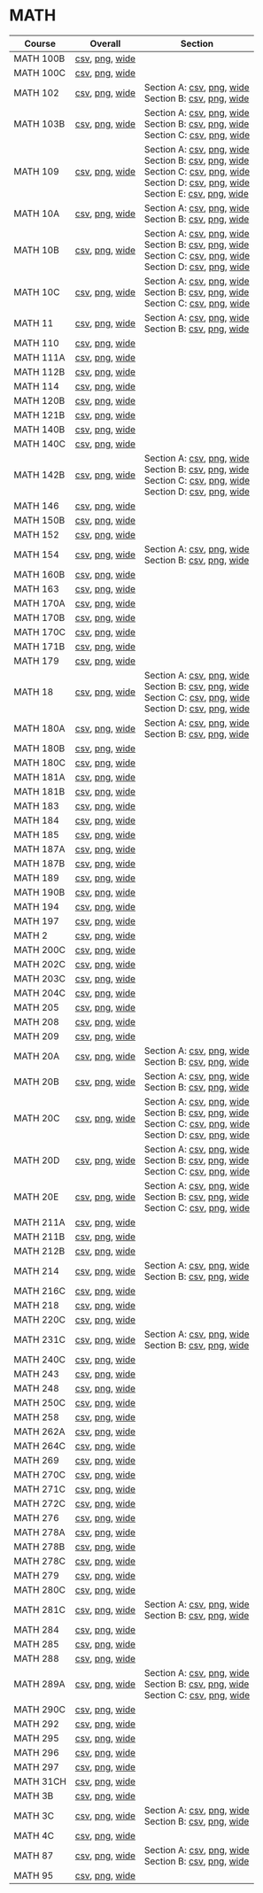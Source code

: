 # MATH

| Course | Overall | Section |
| ------ | ------- | ------- |
| MATH 100B | [csv](https://github.com/UCSD-Historical-Enrollment-Data/2025Spring/blob/main/overall/MATH%20100B.csv), [png](https://raw.githubusercontent.com/UCSD-Historical-Enrollment-Data/2025Spring/main/plot_overall/MATH%20100B.png), [wide](https://raw.githubusercontent.com/UCSD-Historical-Enrollment-Data/2025Spring/main/plot_overall_wide/MATH%20100B.png) |  |
| MATH 100C | [csv](https://github.com/UCSD-Historical-Enrollment-Data/2025Spring/blob/main/overall/MATH%20100C.csv), [png](https://raw.githubusercontent.com/UCSD-Historical-Enrollment-Data/2025Spring/main/plot_overall/MATH%20100C.png), [wide](https://raw.githubusercontent.com/UCSD-Historical-Enrollment-Data/2025Spring/main/plot_overall_wide/MATH%20100C.png) |  |
| MATH 102 | [csv](https://github.com/UCSD-Historical-Enrollment-Data/2025Spring/blob/main/overall/MATH%20102.csv), [png](https://raw.githubusercontent.com/UCSD-Historical-Enrollment-Data/2025Spring/main/plot_overall/MATH%20102.png), [wide](https://raw.githubusercontent.com/UCSD-Historical-Enrollment-Data/2025Spring/main/plot_overall_wide/MATH%20102.png) | Section A: [csv](https://github.com/UCSD-Historical-Enrollment-Data/2025Spring/blob/main/section/MATH%20102_A.csv), [png](https://raw.githubusercontent.com/UCSD-Historical-Enrollment-Data/2025Spring/main/plot_section/MATH%20102_A.png), [wide](https://raw.githubusercontent.com/UCSD-Historical-Enrollment-Data/2025Spring/main/plot_section_wide/MATH%20102_A.png)<br>Section B: [csv](https://github.com/UCSD-Historical-Enrollment-Data/2025Spring/blob/main/section/MATH%20102_B.csv), [png](https://raw.githubusercontent.com/UCSD-Historical-Enrollment-Data/2025Spring/main/plot_section/MATH%20102_B.png), [wide](https://raw.githubusercontent.com/UCSD-Historical-Enrollment-Data/2025Spring/main/plot_section_wide/MATH%20102_B.png) |
| MATH 103B | [csv](https://github.com/UCSD-Historical-Enrollment-Data/2025Spring/blob/main/overall/MATH%20103B.csv), [png](https://raw.githubusercontent.com/UCSD-Historical-Enrollment-Data/2025Spring/main/plot_overall/MATH%20103B.png), [wide](https://raw.githubusercontent.com/UCSD-Historical-Enrollment-Data/2025Spring/main/plot_overall_wide/MATH%20103B.png) | Section A: [csv](https://github.com/UCSD-Historical-Enrollment-Data/2025Spring/blob/main/section/MATH%20103B_A.csv), [png](https://raw.githubusercontent.com/UCSD-Historical-Enrollment-Data/2025Spring/main/plot_section/MATH%20103B_A.png), [wide](https://raw.githubusercontent.com/UCSD-Historical-Enrollment-Data/2025Spring/main/plot_section_wide/MATH%20103B_A.png)<br>Section B: [csv](https://github.com/UCSD-Historical-Enrollment-Data/2025Spring/blob/main/section/MATH%20103B_B.csv), [png](https://raw.githubusercontent.com/UCSD-Historical-Enrollment-Data/2025Spring/main/plot_section/MATH%20103B_B.png), [wide](https://raw.githubusercontent.com/UCSD-Historical-Enrollment-Data/2025Spring/main/plot_section_wide/MATH%20103B_B.png)<br>Section C: [csv](https://github.com/UCSD-Historical-Enrollment-Data/2025Spring/blob/main/section/MATH%20103B_C.csv), [png](https://raw.githubusercontent.com/UCSD-Historical-Enrollment-Data/2025Spring/main/plot_section/MATH%20103B_C.png), [wide](https://raw.githubusercontent.com/UCSD-Historical-Enrollment-Data/2025Spring/main/plot_section_wide/MATH%20103B_C.png) |
| MATH 109 | [csv](https://github.com/UCSD-Historical-Enrollment-Data/2025Spring/blob/main/overall/MATH%20109.csv), [png](https://raw.githubusercontent.com/UCSD-Historical-Enrollment-Data/2025Spring/main/plot_overall/MATH%20109.png), [wide](https://raw.githubusercontent.com/UCSD-Historical-Enrollment-Data/2025Spring/main/plot_overall_wide/MATH%20109.png) | Section A: [csv](https://github.com/UCSD-Historical-Enrollment-Data/2025Spring/blob/main/section/MATH%20109_A.csv), [png](https://raw.githubusercontent.com/UCSD-Historical-Enrollment-Data/2025Spring/main/plot_section/MATH%20109_A.png), [wide](https://raw.githubusercontent.com/UCSD-Historical-Enrollment-Data/2025Spring/main/plot_section_wide/MATH%20109_A.png)<br>Section B: [csv](https://github.com/UCSD-Historical-Enrollment-Data/2025Spring/blob/main/section/MATH%20109_B.csv), [png](https://raw.githubusercontent.com/UCSD-Historical-Enrollment-Data/2025Spring/main/plot_section/MATH%20109_B.png), [wide](https://raw.githubusercontent.com/UCSD-Historical-Enrollment-Data/2025Spring/main/plot_section_wide/MATH%20109_B.png)<br>Section C: [csv](https://github.com/UCSD-Historical-Enrollment-Data/2025Spring/blob/main/section/MATH%20109_C.csv), [png](https://raw.githubusercontent.com/UCSD-Historical-Enrollment-Data/2025Spring/main/plot_section/MATH%20109_C.png), [wide](https://raw.githubusercontent.com/UCSD-Historical-Enrollment-Data/2025Spring/main/plot_section_wide/MATH%20109_C.png)<br>Section D: [csv](https://github.com/UCSD-Historical-Enrollment-Data/2025Spring/blob/main/section/MATH%20109_D.csv), [png](https://raw.githubusercontent.com/UCSD-Historical-Enrollment-Data/2025Spring/main/plot_section/MATH%20109_D.png), [wide](https://raw.githubusercontent.com/UCSD-Historical-Enrollment-Data/2025Spring/main/plot_section_wide/MATH%20109_D.png)<br>Section E: [csv](https://github.com/UCSD-Historical-Enrollment-Data/2025Spring/blob/main/section/MATH%20109_E.csv), [png](https://raw.githubusercontent.com/UCSD-Historical-Enrollment-Data/2025Spring/main/plot_section/MATH%20109_E.png), [wide](https://raw.githubusercontent.com/UCSD-Historical-Enrollment-Data/2025Spring/main/plot_section_wide/MATH%20109_E.png) |
| MATH 10A | [csv](https://github.com/UCSD-Historical-Enrollment-Data/2025Spring/blob/main/overall/MATH%2010A.csv), [png](https://raw.githubusercontent.com/UCSD-Historical-Enrollment-Data/2025Spring/main/plot_overall/MATH%2010A.png), [wide](https://raw.githubusercontent.com/UCSD-Historical-Enrollment-Data/2025Spring/main/plot_overall_wide/MATH%2010A.png) | Section A: [csv](https://github.com/UCSD-Historical-Enrollment-Data/2025Spring/blob/main/section/MATH%2010A_A.csv), [png](https://raw.githubusercontent.com/UCSD-Historical-Enrollment-Data/2025Spring/main/plot_section/MATH%2010A_A.png), [wide](https://raw.githubusercontent.com/UCSD-Historical-Enrollment-Data/2025Spring/main/plot_section_wide/MATH%2010A_A.png)<br>Section B: [csv](https://github.com/UCSD-Historical-Enrollment-Data/2025Spring/blob/main/section/MATH%2010A_B.csv), [png](https://raw.githubusercontent.com/UCSD-Historical-Enrollment-Data/2025Spring/main/plot_section/MATH%2010A_B.png), [wide](https://raw.githubusercontent.com/UCSD-Historical-Enrollment-Data/2025Spring/main/plot_section_wide/MATH%2010A_B.png) |
| MATH 10B | [csv](https://github.com/UCSD-Historical-Enrollment-Data/2025Spring/blob/main/overall/MATH%2010B.csv), [png](https://raw.githubusercontent.com/UCSD-Historical-Enrollment-Data/2025Spring/main/plot_overall/MATH%2010B.png), [wide](https://raw.githubusercontent.com/UCSD-Historical-Enrollment-Data/2025Spring/main/plot_overall_wide/MATH%2010B.png) | Section A: [csv](https://github.com/UCSD-Historical-Enrollment-Data/2025Spring/blob/main/section/MATH%2010B_A.csv), [png](https://raw.githubusercontent.com/UCSD-Historical-Enrollment-Data/2025Spring/main/plot_section/MATH%2010B_A.png), [wide](https://raw.githubusercontent.com/UCSD-Historical-Enrollment-Data/2025Spring/main/plot_section_wide/MATH%2010B_A.png)<br>Section B: [csv](https://github.com/UCSD-Historical-Enrollment-Data/2025Spring/blob/main/section/MATH%2010B_B.csv), [png](https://raw.githubusercontent.com/UCSD-Historical-Enrollment-Data/2025Spring/main/plot_section/MATH%2010B_B.png), [wide](https://raw.githubusercontent.com/UCSD-Historical-Enrollment-Data/2025Spring/main/plot_section_wide/MATH%2010B_B.png)<br>Section C: [csv](https://github.com/UCSD-Historical-Enrollment-Data/2025Spring/blob/main/section/MATH%2010B_C.csv), [png](https://raw.githubusercontent.com/UCSD-Historical-Enrollment-Data/2025Spring/main/plot_section/MATH%2010B_C.png), [wide](https://raw.githubusercontent.com/UCSD-Historical-Enrollment-Data/2025Spring/main/plot_section_wide/MATH%2010B_C.png)<br>Section D: [csv](https://github.com/UCSD-Historical-Enrollment-Data/2025Spring/blob/main/section/MATH%2010B_D.csv), [png](https://raw.githubusercontent.com/UCSD-Historical-Enrollment-Data/2025Spring/main/plot_section/MATH%2010B_D.png), [wide](https://raw.githubusercontent.com/UCSD-Historical-Enrollment-Data/2025Spring/main/plot_section_wide/MATH%2010B_D.png) |
| MATH 10C | [csv](https://github.com/UCSD-Historical-Enrollment-Data/2025Spring/blob/main/overall/MATH%2010C.csv), [png](https://raw.githubusercontent.com/UCSD-Historical-Enrollment-Data/2025Spring/main/plot_overall/MATH%2010C.png), [wide](https://raw.githubusercontent.com/UCSD-Historical-Enrollment-Data/2025Spring/main/plot_overall_wide/MATH%2010C.png) | Section A: [csv](https://github.com/UCSD-Historical-Enrollment-Data/2025Spring/blob/main/section/MATH%2010C_A.csv), [png](https://raw.githubusercontent.com/UCSD-Historical-Enrollment-Data/2025Spring/main/plot_section/MATH%2010C_A.png), [wide](https://raw.githubusercontent.com/UCSD-Historical-Enrollment-Data/2025Spring/main/plot_section_wide/MATH%2010C_A.png)<br>Section B: [csv](https://github.com/UCSD-Historical-Enrollment-Data/2025Spring/blob/main/section/MATH%2010C_B.csv), [png](https://raw.githubusercontent.com/UCSD-Historical-Enrollment-Data/2025Spring/main/plot_section/MATH%2010C_B.png), [wide](https://raw.githubusercontent.com/UCSD-Historical-Enrollment-Data/2025Spring/main/plot_section_wide/MATH%2010C_B.png)<br>Section C: [csv](https://github.com/UCSD-Historical-Enrollment-Data/2025Spring/blob/main/section/MATH%2010C_C.csv), [png](https://raw.githubusercontent.com/UCSD-Historical-Enrollment-Data/2025Spring/main/plot_section/MATH%2010C_C.png), [wide](https://raw.githubusercontent.com/UCSD-Historical-Enrollment-Data/2025Spring/main/plot_section_wide/MATH%2010C_C.png) |
| MATH 11 | [csv](https://github.com/UCSD-Historical-Enrollment-Data/2025Spring/blob/main/overall/MATH%2011.csv), [png](https://raw.githubusercontent.com/UCSD-Historical-Enrollment-Data/2025Spring/main/plot_overall/MATH%2011.png), [wide](https://raw.githubusercontent.com/UCSD-Historical-Enrollment-Data/2025Spring/main/plot_overall_wide/MATH%2011.png) | Section A: [csv](https://github.com/UCSD-Historical-Enrollment-Data/2025Spring/blob/main/section/MATH%2011_A.csv), [png](https://raw.githubusercontent.com/UCSD-Historical-Enrollment-Data/2025Spring/main/plot_section/MATH%2011_A.png), [wide](https://raw.githubusercontent.com/UCSD-Historical-Enrollment-Data/2025Spring/main/plot_section_wide/MATH%2011_A.png)<br>Section B: [csv](https://github.com/UCSD-Historical-Enrollment-Data/2025Spring/blob/main/section/MATH%2011_B.csv), [png](https://raw.githubusercontent.com/UCSD-Historical-Enrollment-Data/2025Spring/main/plot_section/MATH%2011_B.png), [wide](https://raw.githubusercontent.com/UCSD-Historical-Enrollment-Data/2025Spring/main/plot_section_wide/MATH%2011_B.png) |
| MATH 110 | [csv](https://github.com/UCSD-Historical-Enrollment-Data/2025Spring/blob/main/overall/MATH%20110.csv), [png](https://raw.githubusercontent.com/UCSD-Historical-Enrollment-Data/2025Spring/main/plot_overall/MATH%20110.png), [wide](https://raw.githubusercontent.com/UCSD-Historical-Enrollment-Data/2025Spring/main/plot_overall_wide/MATH%20110.png) |  |
| MATH 111A | [csv](https://github.com/UCSD-Historical-Enrollment-Data/2025Spring/blob/main/overall/MATH%20111A.csv), [png](https://raw.githubusercontent.com/UCSD-Historical-Enrollment-Data/2025Spring/main/plot_overall/MATH%20111A.png), [wide](https://raw.githubusercontent.com/UCSD-Historical-Enrollment-Data/2025Spring/main/plot_overall_wide/MATH%20111A.png) |  |
| MATH 112B | [csv](https://github.com/UCSD-Historical-Enrollment-Data/2025Spring/blob/main/overall/MATH%20112B.csv), [png](https://raw.githubusercontent.com/UCSD-Historical-Enrollment-Data/2025Spring/main/plot_overall/MATH%20112B.png), [wide](https://raw.githubusercontent.com/UCSD-Historical-Enrollment-Data/2025Spring/main/plot_overall_wide/MATH%20112B.png) |  |
| MATH 114 | [csv](https://github.com/UCSD-Historical-Enrollment-Data/2025Spring/blob/main/overall/MATH%20114.csv), [png](https://raw.githubusercontent.com/UCSD-Historical-Enrollment-Data/2025Spring/main/plot_overall/MATH%20114.png), [wide](https://raw.githubusercontent.com/UCSD-Historical-Enrollment-Data/2025Spring/main/plot_overall_wide/MATH%20114.png) |  |
| MATH 120B | [csv](https://github.com/UCSD-Historical-Enrollment-Data/2025Spring/blob/main/overall/MATH%20120B.csv), [png](https://raw.githubusercontent.com/UCSD-Historical-Enrollment-Data/2025Spring/main/plot_overall/MATH%20120B.png), [wide](https://raw.githubusercontent.com/UCSD-Historical-Enrollment-Data/2025Spring/main/plot_overall_wide/MATH%20120B.png) |  |
| MATH 121B | [csv](https://github.com/UCSD-Historical-Enrollment-Data/2025Spring/blob/main/overall/MATH%20121B.csv), [png](https://raw.githubusercontent.com/UCSD-Historical-Enrollment-Data/2025Spring/main/plot_overall/MATH%20121B.png), [wide](https://raw.githubusercontent.com/UCSD-Historical-Enrollment-Data/2025Spring/main/plot_overall_wide/MATH%20121B.png) |  |
| MATH 140B | [csv](https://github.com/UCSD-Historical-Enrollment-Data/2025Spring/blob/main/overall/MATH%20140B.csv), [png](https://raw.githubusercontent.com/UCSD-Historical-Enrollment-Data/2025Spring/main/plot_overall/MATH%20140B.png), [wide](https://raw.githubusercontent.com/UCSD-Historical-Enrollment-Data/2025Spring/main/plot_overall_wide/MATH%20140B.png) |  |
| MATH 140C | [csv](https://github.com/UCSD-Historical-Enrollment-Data/2025Spring/blob/main/overall/MATH%20140C.csv), [png](https://raw.githubusercontent.com/UCSD-Historical-Enrollment-Data/2025Spring/main/plot_overall/MATH%20140C.png), [wide](https://raw.githubusercontent.com/UCSD-Historical-Enrollment-Data/2025Spring/main/plot_overall_wide/MATH%20140C.png) |  |
| MATH 142B | [csv](https://github.com/UCSD-Historical-Enrollment-Data/2025Spring/blob/main/overall/MATH%20142B.csv), [png](https://raw.githubusercontent.com/UCSD-Historical-Enrollment-Data/2025Spring/main/plot_overall/MATH%20142B.png), [wide](https://raw.githubusercontent.com/UCSD-Historical-Enrollment-Data/2025Spring/main/plot_overall_wide/MATH%20142B.png) | Section A: [csv](https://github.com/UCSD-Historical-Enrollment-Data/2025Spring/blob/main/section/MATH%20142B_A.csv), [png](https://raw.githubusercontent.com/UCSD-Historical-Enrollment-Data/2025Spring/main/plot_section/MATH%20142B_A.png), [wide](https://raw.githubusercontent.com/UCSD-Historical-Enrollment-Data/2025Spring/main/plot_section_wide/MATH%20142B_A.png)<br>Section B: [csv](https://github.com/UCSD-Historical-Enrollment-Data/2025Spring/blob/main/section/MATH%20142B_B.csv), [png](https://raw.githubusercontent.com/UCSD-Historical-Enrollment-Data/2025Spring/main/plot_section/MATH%20142B_B.png), [wide](https://raw.githubusercontent.com/UCSD-Historical-Enrollment-Data/2025Spring/main/plot_section_wide/MATH%20142B_B.png)<br>Section C: [csv](https://github.com/UCSD-Historical-Enrollment-Data/2025Spring/blob/main/section/MATH%20142B_C.csv), [png](https://raw.githubusercontent.com/UCSD-Historical-Enrollment-Data/2025Spring/main/plot_section/MATH%20142B_C.png), [wide](https://raw.githubusercontent.com/UCSD-Historical-Enrollment-Data/2025Spring/main/plot_section_wide/MATH%20142B_C.png)<br>Section D: [csv](https://github.com/UCSD-Historical-Enrollment-Data/2025Spring/blob/main/section/MATH%20142B_D.csv), [png](https://raw.githubusercontent.com/UCSD-Historical-Enrollment-Data/2025Spring/main/plot_section/MATH%20142B_D.png), [wide](https://raw.githubusercontent.com/UCSD-Historical-Enrollment-Data/2025Spring/main/plot_section_wide/MATH%20142B_D.png) |
| MATH 146 | [csv](https://github.com/UCSD-Historical-Enrollment-Data/2025Spring/blob/main/overall/MATH%20146.csv), [png](https://raw.githubusercontent.com/UCSD-Historical-Enrollment-Data/2025Spring/main/plot_overall/MATH%20146.png), [wide](https://raw.githubusercontent.com/UCSD-Historical-Enrollment-Data/2025Spring/main/plot_overall_wide/MATH%20146.png) |  |
| MATH 150B | [csv](https://github.com/UCSD-Historical-Enrollment-Data/2025Spring/blob/main/overall/MATH%20150B.csv), [png](https://raw.githubusercontent.com/UCSD-Historical-Enrollment-Data/2025Spring/main/plot_overall/MATH%20150B.png), [wide](https://raw.githubusercontent.com/UCSD-Historical-Enrollment-Data/2025Spring/main/plot_overall_wide/MATH%20150B.png) |  |
| MATH 152 | [csv](https://github.com/UCSD-Historical-Enrollment-Data/2025Spring/blob/main/overall/MATH%20152.csv), [png](https://raw.githubusercontent.com/UCSD-Historical-Enrollment-Data/2025Spring/main/plot_overall/MATH%20152.png), [wide](https://raw.githubusercontent.com/UCSD-Historical-Enrollment-Data/2025Spring/main/plot_overall_wide/MATH%20152.png) |  |
| MATH 154 | [csv](https://github.com/UCSD-Historical-Enrollment-Data/2025Spring/blob/main/overall/MATH%20154.csv), [png](https://raw.githubusercontent.com/UCSD-Historical-Enrollment-Data/2025Spring/main/plot_overall/MATH%20154.png), [wide](https://raw.githubusercontent.com/UCSD-Historical-Enrollment-Data/2025Spring/main/plot_overall_wide/MATH%20154.png) | Section A: [csv](https://github.com/UCSD-Historical-Enrollment-Data/2025Spring/blob/main/section/MATH%20154_A.csv), [png](https://raw.githubusercontent.com/UCSD-Historical-Enrollment-Data/2025Spring/main/plot_section/MATH%20154_A.png), [wide](https://raw.githubusercontent.com/UCSD-Historical-Enrollment-Data/2025Spring/main/plot_section_wide/MATH%20154_A.png)<br>Section B: [csv](https://github.com/UCSD-Historical-Enrollment-Data/2025Spring/blob/main/section/MATH%20154_B.csv), [png](https://raw.githubusercontent.com/UCSD-Historical-Enrollment-Data/2025Spring/main/plot_section/MATH%20154_B.png), [wide](https://raw.githubusercontent.com/UCSD-Historical-Enrollment-Data/2025Spring/main/plot_section_wide/MATH%20154_B.png) |
| MATH 160B | [csv](https://github.com/UCSD-Historical-Enrollment-Data/2025Spring/blob/main/overall/MATH%20160B.csv), [png](https://raw.githubusercontent.com/UCSD-Historical-Enrollment-Data/2025Spring/main/plot_overall/MATH%20160B.png), [wide](https://raw.githubusercontent.com/UCSD-Historical-Enrollment-Data/2025Spring/main/plot_overall_wide/MATH%20160B.png) |  |
| MATH 163 | [csv](https://github.com/UCSD-Historical-Enrollment-Data/2025Spring/blob/main/overall/MATH%20163.csv), [png](https://raw.githubusercontent.com/UCSD-Historical-Enrollment-Data/2025Spring/main/plot_overall/MATH%20163.png), [wide](https://raw.githubusercontent.com/UCSD-Historical-Enrollment-Data/2025Spring/main/plot_overall_wide/MATH%20163.png) |  |
| MATH 170A | [csv](https://github.com/UCSD-Historical-Enrollment-Data/2025Spring/blob/main/overall/MATH%20170A.csv), [png](https://raw.githubusercontent.com/UCSD-Historical-Enrollment-Data/2025Spring/main/plot_overall/MATH%20170A.png), [wide](https://raw.githubusercontent.com/UCSD-Historical-Enrollment-Data/2025Spring/main/plot_overall_wide/MATH%20170A.png) |  |
| MATH 170B | [csv](https://github.com/UCSD-Historical-Enrollment-Data/2025Spring/blob/main/overall/MATH%20170B.csv), [png](https://raw.githubusercontent.com/UCSD-Historical-Enrollment-Data/2025Spring/main/plot_overall/MATH%20170B.png), [wide](https://raw.githubusercontent.com/UCSD-Historical-Enrollment-Data/2025Spring/main/plot_overall_wide/MATH%20170B.png) |  |
| MATH 170C | [csv](https://github.com/UCSD-Historical-Enrollment-Data/2025Spring/blob/main/overall/MATH%20170C.csv), [png](https://raw.githubusercontent.com/UCSD-Historical-Enrollment-Data/2025Spring/main/plot_overall/MATH%20170C.png), [wide](https://raw.githubusercontent.com/UCSD-Historical-Enrollment-Data/2025Spring/main/plot_overall_wide/MATH%20170C.png) |  |
| MATH 171B | [csv](https://github.com/UCSD-Historical-Enrollment-Data/2025Spring/blob/main/overall/MATH%20171B.csv), [png](https://raw.githubusercontent.com/UCSD-Historical-Enrollment-Data/2025Spring/main/plot_overall/MATH%20171B.png), [wide](https://raw.githubusercontent.com/UCSD-Historical-Enrollment-Data/2025Spring/main/plot_overall_wide/MATH%20171B.png) |  |
| MATH 179 | [csv](https://github.com/UCSD-Historical-Enrollment-Data/2025Spring/blob/main/overall/MATH%20179.csv), [png](https://raw.githubusercontent.com/UCSD-Historical-Enrollment-Data/2025Spring/main/plot_overall/MATH%20179.png), [wide](https://raw.githubusercontent.com/UCSD-Historical-Enrollment-Data/2025Spring/main/plot_overall_wide/MATH%20179.png) |  |
| MATH 18 | [csv](https://github.com/UCSD-Historical-Enrollment-Data/2025Spring/blob/main/overall/MATH%2018.csv), [png](https://raw.githubusercontent.com/UCSD-Historical-Enrollment-Data/2025Spring/main/plot_overall/MATH%2018.png), [wide](https://raw.githubusercontent.com/UCSD-Historical-Enrollment-Data/2025Spring/main/plot_overall_wide/MATH%2018.png) | Section A: [csv](https://github.com/UCSD-Historical-Enrollment-Data/2025Spring/blob/main/section/MATH%2018_A.csv), [png](https://raw.githubusercontent.com/UCSD-Historical-Enrollment-Data/2025Spring/main/plot_section/MATH%2018_A.png), [wide](https://raw.githubusercontent.com/UCSD-Historical-Enrollment-Data/2025Spring/main/plot_section_wide/MATH%2018_A.png)<br>Section B: [csv](https://github.com/UCSD-Historical-Enrollment-Data/2025Spring/blob/main/section/MATH%2018_B.csv), [png](https://raw.githubusercontent.com/UCSD-Historical-Enrollment-Data/2025Spring/main/plot_section/MATH%2018_B.png), [wide](https://raw.githubusercontent.com/UCSD-Historical-Enrollment-Data/2025Spring/main/plot_section_wide/MATH%2018_B.png)<br>Section C: [csv](https://github.com/UCSD-Historical-Enrollment-Data/2025Spring/blob/main/section/MATH%2018_C.csv), [png](https://raw.githubusercontent.com/UCSD-Historical-Enrollment-Data/2025Spring/main/plot_section/MATH%2018_C.png), [wide](https://raw.githubusercontent.com/UCSD-Historical-Enrollment-Data/2025Spring/main/plot_section_wide/MATH%2018_C.png)<br>Section D: [csv](https://github.com/UCSD-Historical-Enrollment-Data/2025Spring/blob/main/section/MATH%2018_D.csv), [png](https://raw.githubusercontent.com/UCSD-Historical-Enrollment-Data/2025Spring/main/plot_section/MATH%2018_D.png), [wide](https://raw.githubusercontent.com/UCSD-Historical-Enrollment-Data/2025Spring/main/plot_section_wide/MATH%2018_D.png) |
| MATH 180A | [csv](https://github.com/UCSD-Historical-Enrollment-Data/2025Spring/blob/main/overall/MATH%20180A.csv), [png](https://raw.githubusercontent.com/UCSD-Historical-Enrollment-Data/2025Spring/main/plot_overall/MATH%20180A.png), [wide](https://raw.githubusercontent.com/UCSD-Historical-Enrollment-Data/2025Spring/main/plot_overall_wide/MATH%20180A.png) | Section A: [csv](https://github.com/UCSD-Historical-Enrollment-Data/2025Spring/blob/main/section/MATH%20180A_A.csv), [png](https://raw.githubusercontent.com/UCSD-Historical-Enrollment-Data/2025Spring/main/plot_section/MATH%20180A_A.png), [wide](https://raw.githubusercontent.com/UCSD-Historical-Enrollment-Data/2025Spring/main/plot_section_wide/MATH%20180A_A.png)<br>Section B: [csv](https://github.com/UCSD-Historical-Enrollment-Data/2025Spring/blob/main/section/MATH%20180A_B.csv), [png](https://raw.githubusercontent.com/UCSD-Historical-Enrollment-Data/2025Spring/main/plot_section/MATH%20180A_B.png), [wide](https://raw.githubusercontent.com/UCSD-Historical-Enrollment-Data/2025Spring/main/plot_section_wide/MATH%20180A_B.png) |
| MATH 180B | [csv](https://github.com/UCSD-Historical-Enrollment-Data/2025Spring/blob/main/overall/MATH%20180B.csv), [png](https://raw.githubusercontent.com/UCSD-Historical-Enrollment-Data/2025Spring/main/plot_overall/MATH%20180B.png), [wide](https://raw.githubusercontent.com/UCSD-Historical-Enrollment-Data/2025Spring/main/plot_overall_wide/MATH%20180B.png) |  |
| MATH 180C | [csv](https://github.com/UCSD-Historical-Enrollment-Data/2025Spring/blob/main/overall/MATH%20180C.csv), [png](https://raw.githubusercontent.com/UCSD-Historical-Enrollment-Data/2025Spring/main/plot_overall/MATH%20180C.png), [wide](https://raw.githubusercontent.com/UCSD-Historical-Enrollment-Data/2025Spring/main/plot_overall_wide/MATH%20180C.png) |  |
| MATH 181A | [csv](https://github.com/UCSD-Historical-Enrollment-Data/2025Spring/blob/main/overall/MATH%20181A.csv), [png](https://raw.githubusercontent.com/UCSD-Historical-Enrollment-Data/2025Spring/main/plot_overall/MATH%20181A.png), [wide](https://raw.githubusercontent.com/UCSD-Historical-Enrollment-Data/2025Spring/main/plot_overall_wide/MATH%20181A.png) |  |
| MATH 181B | [csv](https://github.com/UCSD-Historical-Enrollment-Data/2025Spring/blob/main/overall/MATH%20181B.csv), [png](https://raw.githubusercontent.com/UCSD-Historical-Enrollment-Data/2025Spring/main/plot_overall/MATH%20181B.png), [wide](https://raw.githubusercontent.com/UCSD-Historical-Enrollment-Data/2025Spring/main/plot_overall_wide/MATH%20181B.png) |  |
| MATH 183 | [csv](https://github.com/UCSD-Historical-Enrollment-Data/2025Spring/blob/main/overall/MATH%20183.csv), [png](https://raw.githubusercontent.com/UCSD-Historical-Enrollment-Data/2025Spring/main/plot_overall/MATH%20183.png), [wide](https://raw.githubusercontent.com/UCSD-Historical-Enrollment-Data/2025Spring/main/plot_overall_wide/MATH%20183.png) |  |
| MATH 184 | [csv](https://github.com/UCSD-Historical-Enrollment-Data/2025Spring/blob/main/overall/MATH%20184.csv), [png](https://raw.githubusercontent.com/UCSD-Historical-Enrollment-Data/2025Spring/main/plot_overall/MATH%20184.png), [wide](https://raw.githubusercontent.com/UCSD-Historical-Enrollment-Data/2025Spring/main/plot_overall_wide/MATH%20184.png) |  |
| MATH 185 | [csv](https://github.com/UCSD-Historical-Enrollment-Data/2025Spring/blob/main/overall/MATH%20185.csv), [png](https://raw.githubusercontent.com/UCSD-Historical-Enrollment-Data/2025Spring/main/plot_overall/MATH%20185.png), [wide](https://raw.githubusercontent.com/UCSD-Historical-Enrollment-Data/2025Spring/main/plot_overall_wide/MATH%20185.png) |  |
| MATH 187A | [csv](https://github.com/UCSD-Historical-Enrollment-Data/2025Spring/blob/main/overall/MATH%20187A.csv), [png](https://raw.githubusercontent.com/UCSD-Historical-Enrollment-Data/2025Spring/main/plot_overall/MATH%20187A.png), [wide](https://raw.githubusercontent.com/UCSD-Historical-Enrollment-Data/2025Spring/main/plot_overall_wide/MATH%20187A.png) |  |
| MATH 187B | [csv](https://github.com/UCSD-Historical-Enrollment-Data/2025Spring/blob/main/overall/MATH%20187B.csv), [png](https://raw.githubusercontent.com/UCSD-Historical-Enrollment-Data/2025Spring/main/plot_overall/MATH%20187B.png), [wide](https://raw.githubusercontent.com/UCSD-Historical-Enrollment-Data/2025Spring/main/plot_overall_wide/MATH%20187B.png) |  |
| MATH 189 | [csv](https://github.com/UCSD-Historical-Enrollment-Data/2025Spring/blob/main/overall/MATH%20189.csv), [png](https://raw.githubusercontent.com/UCSD-Historical-Enrollment-Data/2025Spring/main/plot_overall/MATH%20189.png), [wide](https://raw.githubusercontent.com/UCSD-Historical-Enrollment-Data/2025Spring/main/plot_overall_wide/MATH%20189.png) |  |
| MATH 190B | [csv](https://github.com/UCSD-Historical-Enrollment-Data/2025Spring/blob/main/overall/MATH%20190B.csv), [png](https://raw.githubusercontent.com/UCSD-Historical-Enrollment-Data/2025Spring/main/plot_overall/MATH%20190B.png), [wide](https://raw.githubusercontent.com/UCSD-Historical-Enrollment-Data/2025Spring/main/plot_overall_wide/MATH%20190B.png) |  |
| MATH 194 | [csv](https://github.com/UCSD-Historical-Enrollment-Data/2025Spring/blob/main/overall/MATH%20194.csv), [png](https://raw.githubusercontent.com/UCSD-Historical-Enrollment-Data/2025Spring/main/plot_overall/MATH%20194.png), [wide](https://raw.githubusercontent.com/UCSD-Historical-Enrollment-Data/2025Spring/main/plot_overall_wide/MATH%20194.png) |  |
| MATH 197 | [csv](https://github.com/UCSD-Historical-Enrollment-Data/2025Spring/blob/main/overall/MATH%20197.csv), [png](https://raw.githubusercontent.com/UCSD-Historical-Enrollment-Data/2025Spring/main/plot_overall/MATH%20197.png), [wide](https://raw.githubusercontent.com/UCSD-Historical-Enrollment-Data/2025Spring/main/plot_overall_wide/MATH%20197.png) |  |
| MATH 2 | [csv](https://github.com/UCSD-Historical-Enrollment-Data/2025Spring/blob/main/overall/MATH%202.csv), [png](https://raw.githubusercontent.com/UCSD-Historical-Enrollment-Data/2025Spring/main/plot_overall/MATH%202.png), [wide](https://raw.githubusercontent.com/UCSD-Historical-Enrollment-Data/2025Spring/main/plot_overall_wide/MATH%202.png) |  |
| MATH 200C | [csv](https://github.com/UCSD-Historical-Enrollment-Data/2025Spring/blob/main/overall/MATH%20200C.csv), [png](https://raw.githubusercontent.com/UCSD-Historical-Enrollment-Data/2025Spring/main/plot_overall/MATH%20200C.png), [wide](https://raw.githubusercontent.com/UCSD-Historical-Enrollment-Data/2025Spring/main/plot_overall_wide/MATH%20200C.png) |  |
| MATH 202C | [csv](https://github.com/UCSD-Historical-Enrollment-Data/2025Spring/blob/main/overall/MATH%20202C.csv), [png](https://raw.githubusercontent.com/UCSD-Historical-Enrollment-Data/2025Spring/main/plot_overall/MATH%20202C.png), [wide](https://raw.githubusercontent.com/UCSD-Historical-Enrollment-Data/2025Spring/main/plot_overall_wide/MATH%20202C.png) |  |
| MATH 203C | [csv](https://github.com/UCSD-Historical-Enrollment-Data/2025Spring/blob/main/overall/MATH%20203C.csv), [png](https://raw.githubusercontent.com/UCSD-Historical-Enrollment-Data/2025Spring/main/plot_overall/MATH%20203C.png), [wide](https://raw.githubusercontent.com/UCSD-Historical-Enrollment-Data/2025Spring/main/plot_overall_wide/MATH%20203C.png) |  |
| MATH 204C | [csv](https://github.com/UCSD-Historical-Enrollment-Data/2025Spring/blob/main/overall/MATH%20204C.csv), [png](https://raw.githubusercontent.com/UCSD-Historical-Enrollment-Data/2025Spring/main/plot_overall/MATH%20204C.png), [wide](https://raw.githubusercontent.com/UCSD-Historical-Enrollment-Data/2025Spring/main/plot_overall_wide/MATH%20204C.png) |  |
| MATH 205 | [csv](https://github.com/UCSD-Historical-Enrollment-Data/2025Spring/blob/main/overall/MATH%20205.csv), [png](https://raw.githubusercontent.com/UCSD-Historical-Enrollment-Data/2025Spring/main/plot_overall/MATH%20205.png), [wide](https://raw.githubusercontent.com/UCSD-Historical-Enrollment-Data/2025Spring/main/plot_overall_wide/MATH%20205.png) |  |
| MATH 208 | [csv](https://github.com/UCSD-Historical-Enrollment-Data/2025Spring/blob/main/overall/MATH%20208.csv), [png](https://raw.githubusercontent.com/UCSD-Historical-Enrollment-Data/2025Spring/main/plot_overall/MATH%20208.png), [wide](https://raw.githubusercontent.com/UCSD-Historical-Enrollment-Data/2025Spring/main/plot_overall_wide/MATH%20208.png) |  |
| MATH 209 | [csv](https://github.com/UCSD-Historical-Enrollment-Data/2025Spring/blob/main/overall/MATH%20209.csv), [png](https://raw.githubusercontent.com/UCSD-Historical-Enrollment-Data/2025Spring/main/plot_overall/MATH%20209.png), [wide](https://raw.githubusercontent.com/UCSD-Historical-Enrollment-Data/2025Spring/main/plot_overall_wide/MATH%20209.png) |  |
| MATH 20A | [csv](https://github.com/UCSD-Historical-Enrollment-Data/2025Spring/blob/main/overall/MATH%2020A.csv), [png](https://raw.githubusercontent.com/UCSD-Historical-Enrollment-Data/2025Spring/main/plot_overall/MATH%2020A.png), [wide](https://raw.githubusercontent.com/UCSD-Historical-Enrollment-Data/2025Spring/main/plot_overall_wide/MATH%2020A.png) | Section A: [csv](https://github.com/UCSD-Historical-Enrollment-Data/2025Spring/blob/main/section/MATH%2020A_A.csv), [png](https://raw.githubusercontent.com/UCSD-Historical-Enrollment-Data/2025Spring/main/plot_section/MATH%2020A_A.png), [wide](https://raw.githubusercontent.com/UCSD-Historical-Enrollment-Data/2025Spring/main/plot_section_wide/MATH%2020A_A.png)<br>Section B: [csv](https://github.com/UCSD-Historical-Enrollment-Data/2025Spring/blob/main/section/MATH%2020A_B.csv), [png](https://raw.githubusercontent.com/UCSD-Historical-Enrollment-Data/2025Spring/main/plot_section/MATH%2020A_B.png), [wide](https://raw.githubusercontent.com/UCSD-Historical-Enrollment-Data/2025Spring/main/plot_section_wide/MATH%2020A_B.png) |
| MATH 20B | [csv](https://github.com/UCSD-Historical-Enrollment-Data/2025Spring/blob/main/overall/MATH%2020B.csv), [png](https://raw.githubusercontent.com/UCSD-Historical-Enrollment-Data/2025Spring/main/plot_overall/MATH%2020B.png), [wide](https://raw.githubusercontent.com/UCSD-Historical-Enrollment-Data/2025Spring/main/plot_overall_wide/MATH%2020B.png) | Section A: [csv](https://github.com/UCSD-Historical-Enrollment-Data/2025Spring/blob/main/section/MATH%2020B_A.csv), [png](https://raw.githubusercontent.com/UCSD-Historical-Enrollment-Data/2025Spring/main/plot_section/MATH%2020B_A.png), [wide](https://raw.githubusercontent.com/UCSD-Historical-Enrollment-Data/2025Spring/main/plot_section_wide/MATH%2020B_A.png)<br>Section B: [csv](https://github.com/UCSD-Historical-Enrollment-Data/2025Spring/blob/main/section/MATH%2020B_B.csv), [png](https://raw.githubusercontent.com/UCSD-Historical-Enrollment-Data/2025Spring/main/plot_section/MATH%2020B_B.png), [wide](https://raw.githubusercontent.com/UCSD-Historical-Enrollment-Data/2025Spring/main/plot_section_wide/MATH%2020B_B.png) |
| MATH 20C | [csv](https://github.com/UCSD-Historical-Enrollment-Data/2025Spring/blob/main/overall/MATH%2020C.csv), [png](https://raw.githubusercontent.com/UCSD-Historical-Enrollment-Data/2025Spring/main/plot_overall/MATH%2020C.png), [wide](https://raw.githubusercontent.com/UCSD-Historical-Enrollment-Data/2025Spring/main/plot_overall_wide/MATH%2020C.png) | Section A: [csv](https://github.com/UCSD-Historical-Enrollment-Data/2025Spring/blob/main/section/MATH%2020C_A.csv), [png](https://raw.githubusercontent.com/UCSD-Historical-Enrollment-Data/2025Spring/main/plot_section/MATH%2020C_A.png), [wide](https://raw.githubusercontent.com/UCSD-Historical-Enrollment-Data/2025Spring/main/plot_section_wide/MATH%2020C_A.png)<br>Section B: [csv](https://github.com/UCSD-Historical-Enrollment-Data/2025Spring/blob/main/section/MATH%2020C_B.csv), [png](https://raw.githubusercontent.com/UCSD-Historical-Enrollment-Data/2025Spring/main/plot_section/MATH%2020C_B.png), [wide](https://raw.githubusercontent.com/UCSD-Historical-Enrollment-Data/2025Spring/main/plot_section_wide/MATH%2020C_B.png)<br>Section C: [csv](https://github.com/UCSD-Historical-Enrollment-Data/2025Spring/blob/main/section/MATH%2020C_C.csv), [png](https://raw.githubusercontent.com/UCSD-Historical-Enrollment-Data/2025Spring/main/plot_section/MATH%2020C_C.png), [wide](https://raw.githubusercontent.com/UCSD-Historical-Enrollment-Data/2025Spring/main/plot_section_wide/MATH%2020C_C.png)<br>Section D: [csv](https://github.com/UCSD-Historical-Enrollment-Data/2025Spring/blob/main/section/MATH%2020C_D.csv), [png](https://raw.githubusercontent.com/UCSD-Historical-Enrollment-Data/2025Spring/main/plot_section/MATH%2020C_D.png), [wide](https://raw.githubusercontent.com/UCSD-Historical-Enrollment-Data/2025Spring/main/plot_section_wide/MATH%2020C_D.png) |
| MATH 20D | [csv](https://github.com/UCSD-Historical-Enrollment-Data/2025Spring/blob/main/overall/MATH%2020D.csv), [png](https://raw.githubusercontent.com/UCSD-Historical-Enrollment-Data/2025Spring/main/plot_overall/MATH%2020D.png), [wide](https://raw.githubusercontent.com/UCSD-Historical-Enrollment-Data/2025Spring/main/plot_overall_wide/MATH%2020D.png) | Section A: [csv](https://github.com/UCSD-Historical-Enrollment-Data/2025Spring/blob/main/section/MATH%2020D_A.csv), [png](https://raw.githubusercontent.com/UCSD-Historical-Enrollment-Data/2025Spring/main/plot_section/MATH%2020D_A.png), [wide](https://raw.githubusercontent.com/UCSD-Historical-Enrollment-Data/2025Spring/main/plot_section_wide/MATH%2020D_A.png)<br>Section B: [csv](https://github.com/UCSD-Historical-Enrollment-Data/2025Spring/blob/main/section/MATH%2020D_B.csv), [png](https://raw.githubusercontent.com/UCSD-Historical-Enrollment-Data/2025Spring/main/plot_section/MATH%2020D_B.png), [wide](https://raw.githubusercontent.com/UCSD-Historical-Enrollment-Data/2025Spring/main/plot_section_wide/MATH%2020D_B.png)<br>Section C: [csv](https://github.com/UCSD-Historical-Enrollment-Data/2025Spring/blob/main/section/MATH%2020D_C.csv), [png](https://raw.githubusercontent.com/UCSD-Historical-Enrollment-Data/2025Spring/main/plot_section/MATH%2020D_C.png), [wide](https://raw.githubusercontent.com/UCSD-Historical-Enrollment-Data/2025Spring/main/plot_section_wide/MATH%2020D_C.png) |
| MATH 20E | [csv](https://github.com/UCSD-Historical-Enrollment-Data/2025Spring/blob/main/overall/MATH%2020E.csv), [png](https://raw.githubusercontent.com/UCSD-Historical-Enrollment-Data/2025Spring/main/plot_overall/MATH%2020E.png), [wide](https://raw.githubusercontent.com/UCSD-Historical-Enrollment-Data/2025Spring/main/plot_overall_wide/MATH%2020E.png) | Section A: [csv](https://github.com/UCSD-Historical-Enrollment-Data/2025Spring/blob/main/section/MATH%2020E_A.csv), [png](https://raw.githubusercontent.com/UCSD-Historical-Enrollment-Data/2025Spring/main/plot_section/MATH%2020E_A.png), [wide](https://raw.githubusercontent.com/UCSD-Historical-Enrollment-Data/2025Spring/main/plot_section_wide/MATH%2020E_A.png)<br>Section B: [csv](https://github.com/UCSD-Historical-Enrollment-Data/2025Spring/blob/main/section/MATH%2020E_B.csv), [png](https://raw.githubusercontent.com/UCSD-Historical-Enrollment-Data/2025Spring/main/plot_section/MATH%2020E_B.png), [wide](https://raw.githubusercontent.com/UCSD-Historical-Enrollment-Data/2025Spring/main/plot_section_wide/MATH%2020E_B.png)<br>Section C: [csv](https://github.com/UCSD-Historical-Enrollment-Data/2025Spring/blob/main/section/MATH%2020E_C.csv), [png](https://raw.githubusercontent.com/UCSD-Historical-Enrollment-Data/2025Spring/main/plot_section/MATH%2020E_C.png), [wide](https://raw.githubusercontent.com/UCSD-Historical-Enrollment-Data/2025Spring/main/plot_section_wide/MATH%2020E_C.png) |
| MATH 211A | [csv](https://github.com/UCSD-Historical-Enrollment-Data/2025Spring/blob/main/overall/MATH%20211A.csv), [png](https://raw.githubusercontent.com/UCSD-Historical-Enrollment-Data/2025Spring/main/plot_overall/MATH%20211A.png), [wide](https://raw.githubusercontent.com/UCSD-Historical-Enrollment-Data/2025Spring/main/plot_overall_wide/MATH%20211A.png) |  |
| MATH 211B | [csv](https://github.com/UCSD-Historical-Enrollment-Data/2025Spring/blob/main/overall/MATH%20211B.csv), [png](https://raw.githubusercontent.com/UCSD-Historical-Enrollment-Data/2025Spring/main/plot_overall/MATH%20211B.png), [wide](https://raw.githubusercontent.com/UCSD-Historical-Enrollment-Data/2025Spring/main/plot_overall_wide/MATH%20211B.png) |  |
| MATH 212B | [csv](https://github.com/UCSD-Historical-Enrollment-Data/2025Spring/blob/main/overall/MATH%20212B.csv), [png](https://raw.githubusercontent.com/UCSD-Historical-Enrollment-Data/2025Spring/main/plot_overall/MATH%20212B.png), [wide](https://raw.githubusercontent.com/UCSD-Historical-Enrollment-Data/2025Spring/main/plot_overall_wide/MATH%20212B.png) |  |
| MATH 214 | [csv](https://github.com/UCSD-Historical-Enrollment-Data/2025Spring/blob/main/overall/MATH%20214.csv), [png](https://raw.githubusercontent.com/UCSD-Historical-Enrollment-Data/2025Spring/main/plot_overall/MATH%20214.png), [wide](https://raw.githubusercontent.com/UCSD-Historical-Enrollment-Data/2025Spring/main/plot_overall_wide/MATH%20214.png) | Section A: [csv](https://github.com/UCSD-Historical-Enrollment-Data/2025Spring/blob/main/section/MATH%20214_A.csv), [png](https://raw.githubusercontent.com/UCSD-Historical-Enrollment-Data/2025Spring/main/plot_section/MATH%20214_A.png), [wide](https://raw.githubusercontent.com/UCSD-Historical-Enrollment-Data/2025Spring/main/plot_section_wide/MATH%20214_A.png)<br>Section B: [csv](https://github.com/UCSD-Historical-Enrollment-Data/2025Spring/blob/main/section/MATH%20214_B.csv), [png](https://raw.githubusercontent.com/UCSD-Historical-Enrollment-Data/2025Spring/main/plot_section/MATH%20214_B.png), [wide](https://raw.githubusercontent.com/UCSD-Historical-Enrollment-Data/2025Spring/main/plot_section_wide/MATH%20214_B.png) |
| MATH 216C | [csv](https://github.com/UCSD-Historical-Enrollment-Data/2025Spring/blob/main/overall/MATH%20216C.csv), [png](https://raw.githubusercontent.com/UCSD-Historical-Enrollment-Data/2025Spring/main/plot_overall/MATH%20216C.png), [wide](https://raw.githubusercontent.com/UCSD-Historical-Enrollment-Data/2025Spring/main/plot_overall_wide/MATH%20216C.png) |  |
| MATH 218 | [csv](https://github.com/UCSD-Historical-Enrollment-Data/2025Spring/blob/main/overall/MATH%20218.csv), [png](https://raw.githubusercontent.com/UCSD-Historical-Enrollment-Data/2025Spring/main/plot_overall/MATH%20218.png), [wide](https://raw.githubusercontent.com/UCSD-Historical-Enrollment-Data/2025Spring/main/plot_overall_wide/MATH%20218.png) |  |
| MATH 220C | [csv](https://github.com/UCSD-Historical-Enrollment-Data/2025Spring/blob/main/overall/MATH%20220C.csv), [png](https://raw.githubusercontent.com/UCSD-Historical-Enrollment-Data/2025Spring/main/plot_overall/MATH%20220C.png), [wide](https://raw.githubusercontent.com/UCSD-Historical-Enrollment-Data/2025Spring/main/plot_overall_wide/MATH%20220C.png) |  |
| MATH 231C | [csv](https://github.com/UCSD-Historical-Enrollment-Data/2025Spring/blob/main/overall/MATH%20231C.csv), [png](https://raw.githubusercontent.com/UCSD-Historical-Enrollment-Data/2025Spring/main/plot_overall/MATH%20231C.png), [wide](https://raw.githubusercontent.com/UCSD-Historical-Enrollment-Data/2025Spring/main/plot_overall_wide/MATH%20231C.png) | Section A: [csv](https://github.com/UCSD-Historical-Enrollment-Data/2025Spring/blob/main/section/MATH%20231C_A.csv), [png](https://raw.githubusercontent.com/UCSD-Historical-Enrollment-Data/2025Spring/main/plot_section/MATH%20231C_A.png), [wide](https://raw.githubusercontent.com/UCSD-Historical-Enrollment-Data/2025Spring/main/plot_section_wide/MATH%20231C_A.png)<br>Section B: [csv](https://github.com/UCSD-Historical-Enrollment-Data/2025Spring/blob/main/section/MATH%20231C_B.csv), [png](https://raw.githubusercontent.com/UCSD-Historical-Enrollment-Data/2025Spring/main/plot_section/MATH%20231C_B.png), [wide](https://raw.githubusercontent.com/UCSD-Historical-Enrollment-Data/2025Spring/main/plot_section_wide/MATH%20231C_B.png) |
| MATH 240C | [csv](https://github.com/UCSD-Historical-Enrollment-Data/2025Spring/blob/main/overall/MATH%20240C.csv), [png](https://raw.githubusercontent.com/UCSD-Historical-Enrollment-Data/2025Spring/main/plot_overall/MATH%20240C.png), [wide](https://raw.githubusercontent.com/UCSD-Historical-Enrollment-Data/2025Spring/main/plot_overall_wide/MATH%20240C.png) |  |
| MATH 243 | [csv](https://github.com/UCSD-Historical-Enrollment-Data/2025Spring/blob/main/overall/MATH%20243.csv), [png](https://raw.githubusercontent.com/UCSD-Historical-Enrollment-Data/2025Spring/main/plot_overall/MATH%20243.png), [wide](https://raw.githubusercontent.com/UCSD-Historical-Enrollment-Data/2025Spring/main/plot_overall_wide/MATH%20243.png) |  |
| MATH 248 | [csv](https://github.com/UCSD-Historical-Enrollment-Data/2025Spring/blob/main/overall/MATH%20248.csv), [png](https://raw.githubusercontent.com/UCSD-Historical-Enrollment-Data/2025Spring/main/plot_overall/MATH%20248.png), [wide](https://raw.githubusercontent.com/UCSD-Historical-Enrollment-Data/2025Spring/main/plot_overall_wide/MATH%20248.png) |  |
| MATH 250C | [csv](https://github.com/UCSD-Historical-Enrollment-Data/2025Spring/blob/main/overall/MATH%20250C.csv), [png](https://raw.githubusercontent.com/UCSD-Historical-Enrollment-Data/2025Spring/main/plot_overall/MATH%20250C.png), [wide](https://raw.githubusercontent.com/UCSD-Historical-Enrollment-Data/2025Spring/main/plot_overall_wide/MATH%20250C.png) |  |
| MATH 258 | [csv](https://github.com/UCSD-Historical-Enrollment-Data/2025Spring/blob/main/overall/MATH%20258.csv), [png](https://raw.githubusercontent.com/UCSD-Historical-Enrollment-Data/2025Spring/main/plot_overall/MATH%20258.png), [wide](https://raw.githubusercontent.com/UCSD-Historical-Enrollment-Data/2025Spring/main/plot_overall_wide/MATH%20258.png) |  |
| MATH 262A | [csv](https://github.com/UCSD-Historical-Enrollment-Data/2025Spring/blob/main/overall/MATH%20262A.csv), [png](https://raw.githubusercontent.com/UCSD-Historical-Enrollment-Data/2025Spring/main/plot_overall/MATH%20262A.png), [wide](https://raw.githubusercontent.com/UCSD-Historical-Enrollment-Data/2025Spring/main/plot_overall_wide/MATH%20262A.png) |  |
| MATH 264C | [csv](https://github.com/UCSD-Historical-Enrollment-Data/2025Spring/blob/main/overall/MATH%20264C.csv), [png](https://raw.githubusercontent.com/UCSD-Historical-Enrollment-Data/2025Spring/main/plot_overall/MATH%20264C.png), [wide](https://raw.githubusercontent.com/UCSD-Historical-Enrollment-Data/2025Spring/main/plot_overall_wide/MATH%20264C.png) |  |
| MATH 269 | [csv](https://github.com/UCSD-Historical-Enrollment-Data/2025Spring/blob/main/overall/MATH%20269.csv), [png](https://raw.githubusercontent.com/UCSD-Historical-Enrollment-Data/2025Spring/main/plot_overall/MATH%20269.png), [wide](https://raw.githubusercontent.com/UCSD-Historical-Enrollment-Data/2025Spring/main/plot_overall_wide/MATH%20269.png) |  |
| MATH 270C | [csv](https://github.com/UCSD-Historical-Enrollment-Data/2025Spring/blob/main/overall/MATH%20270C.csv), [png](https://raw.githubusercontent.com/UCSD-Historical-Enrollment-Data/2025Spring/main/plot_overall/MATH%20270C.png), [wide](https://raw.githubusercontent.com/UCSD-Historical-Enrollment-Data/2025Spring/main/plot_overall_wide/MATH%20270C.png) |  |
| MATH 271C | [csv](https://github.com/UCSD-Historical-Enrollment-Data/2025Spring/blob/main/overall/MATH%20271C.csv), [png](https://raw.githubusercontent.com/UCSD-Historical-Enrollment-Data/2025Spring/main/plot_overall/MATH%20271C.png), [wide](https://raw.githubusercontent.com/UCSD-Historical-Enrollment-Data/2025Spring/main/plot_overall_wide/MATH%20271C.png) |  |
| MATH 272C | [csv](https://github.com/UCSD-Historical-Enrollment-Data/2025Spring/blob/main/overall/MATH%20272C.csv), [png](https://raw.githubusercontent.com/UCSD-Historical-Enrollment-Data/2025Spring/main/plot_overall/MATH%20272C.png), [wide](https://raw.githubusercontent.com/UCSD-Historical-Enrollment-Data/2025Spring/main/plot_overall_wide/MATH%20272C.png) |  |
| MATH 276 | [csv](https://github.com/UCSD-Historical-Enrollment-Data/2025Spring/blob/main/overall/MATH%20276.csv), [png](https://raw.githubusercontent.com/UCSD-Historical-Enrollment-Data/2025Spring/main/plot_overall/MATH%20276.png), [wide](https://raw.githubusercontent.com/UCSD-Historical-Enrollment-Data/2025Spring/main/plot_overall_wide/MATH%20276.png) |  |
| MATH 278A | [csv](https://github.com/UCSD-Historical-Enrollment-Data/2025Spring/blob/main/overall/MATH%20278A.csv), [png](https://raw.githubusercontent.com/UCSD-Historical-Enrollment-Data/2025Spring/main/plot_overall/MATH%20278A.png), [wide](https://raw.githubusercontent.com/UCSD-Historical-Enrollment-Data/2025Spring/main/plot_overall_wide/MATH%20278A.png) |  |
| MATH 278B | [csv](https://github.com/UCSD-Historical-Enrollment-Data/2025Spring/blob/main/overall/MATH%20278B.csv), [png](https://raw.githubusercontent.com/UCSD-Historical-Enrollment-Data/2025Spring/main/plot_overall/MATH%20278B.png), [wide](https://raw.githubusercontent.com/UCSD-Historical-Enrollment-Data/2025Spring/main/plot_overall_wide/MATH%20278B.png) |  |
| MATH 278C | [csv](https://github.com/UCSD-Historical-Enrollment-Data/2025Spring/blob/main/overall/MATH%20278C.csv), [png](https://raw.githubusercontent.com/UCSD-Historical-Enrollment-Data/2025Spring/main/plot_overall/MATH%20278C.png), [wide](https://raw.githubusercontent.com/UCSD-Historical-Enrollment-Data/2025Spring/main/plot_overall_wide/MATH%20278C.png) |  |
| MATH 279 | [csv](https://github.com/UCSD-Historical-Enrollment-Data/2025Spring/blob/main/overall/MATH%20279.csv), [png](https://raw.githubusercontent.com/UCSD-Historical-Enrollment-Data/2025Spring/main/plot_overall/MATH%20279.png), [wide](https://raw.githubusercontent.com/UCSD-Historical-Enrollment-Data/2025Spring/main/plot_overall_wide/MATH%20279.png) |  |
| MATH 280C | [csv](https://github.com/UCSD-Historical-Enrollment-Data/2025Spring/blob/main/overall/MATH%20280C.csv), [png](https://raw.githubusercontent.com/UCSD-Historical-Enrollment-Data/2025Spring/main/plot_overall/MATH%20280C.png), [wide](https://raw.githubusercontent.com/UCSD-Historical-Enrollment-Data/2025Spring/main/plot_overall_wide/MATH%20280C.png) |  |
| MATH 281C | [csv](https://github.com/UCSD-Historical-Enrollment-Data/2025Spring/blob/main/overall/MATH%20281C.csv), [png](https://raw.githubusercontent.com/UCSD-Historical-Enrollment-Data/2025Spring/main/plot_overall/MATH%20281C.png), [wide](https://raw.githubusercontent.com/UCSD-Historical-Enrollment-Data/2025Spring/main/plot_overall_wide/MATH%20281C.png) | Section A: [csv](https://github.com/UCSD-Historical-Enrollment-Data/2025Spring/blob/main/section/MATH%20281C_A.csv), [png](https://raw.githubusercontent.com/UCSD-Historical-Enrollment-Data/2025Spring/main/plot_section/MATH%20281C_A.png), [wide](https://raw.githubusercontent.com/UCSD-Historical-Enrollment-Data/2025Spring/main/plot_section_wide/MATH%20281C_A.png)<br>Section B: [csv](https://github.com/UCSD-Historical-Enrollment-Data/2025Spring/blob/main/section/MATH%20281C_B.csv), [png](https://raw.githubusercontent.com/UCSD-Historical-Enrollment-Data/2025Spring/main/plot_section/MATH%20281C_B.png), [wide](https://raw.githubusercontent.com/UCSD-Historical-Enrollment-Data/2025Spring/main/plot_section_wide/MATH%20281C_B.png) |
| MATH 284 | [csv](https://github.com/UCSD-Historical-Enrollment-Data/2025Spring/blob/main/overall/MATH%20284.csv), [png](https://raw.githubusercontent.com/UCSD-Historical-Enrollment-Data/2025Spring/main/plot_overall/MATH%20284.png), [wide](https://raw.githubusercontent.com/UCSD-Historical-Enrollment-Data/2025Spring/main/plot_overall_wide/MATH%20284.png) |  |
| MATH 285 | [csv](https://github.com/UCSD-Historical-Enrollment-Data/2025Spring/blob/main/overall/MATH%20285.csv), [png](https://raw.githubusercontent.com/UCSD-Historical-Enrollment-Data/2025Spring/main/plot_overall/MATH%20285.png), [wide](https://raw.githubusercontent.com/UCSD-Historical-Enrollment-Data/2025Spring/main/plot_overall_wide/MATH%20285.png) |  |
| MATH 288 | [csv](https://github.com/UCSD-Historical-Enrollment-Data/2025Spring/blob/main/overall/MATH%20288.csv), [png](https://raw.githubusercontent.com/UCSD-Historical-Enrollment-Data/2025Spring/main/plot_overall/MATH%20288.png), [wide](https://raw.githubusercontent.com/UCSD-Historical-Enrollment-Data/2025Spring/main/plot_overall_wide/MATH%20288.png) |  |
| MATH 289A | [csv](https://github.com/UCSD-Historical-Enrollment-Data/2025Spring/blob/main/overall/MATH%20289A.csv), [png](https://raw.githubusercontent.com/UCSD-Historical-Enrollment-Data/2025Spring/main/plot_overall/MATH%20289A.png), [wide](https://raw.githubusercontent.com/UCSD-Historical-Enrollment-Data/2025Spring/main/plot_overall_wide/MATH%20289A.png) | Section A: [csv](https://github.com/UCSD-Historical-Enrollment-Data/2025Spring/blob/main/section/MATH%20289A_A.csv), [png](https://raw.githubusercontent.com/UCSD-Historical-Enrollment-Data/2025Spring/main/plot_section/MATH%20289A_A.png), [wide](https://raw.githubusercontent.com/UCSD-Historical-Enrollment-Data/2025Spring/main/plot_section_wide/MATH%20289A_A.png)<br>Section B: [csv](https://github.com/UCSD-Historical-Enrollment-Data/2025Spring/blob/main/section/MATH%20289A_B.csv), [png](https://raw.githubusercontent.com/UCSD-Historical-Enrollment-Data/2025Spring/main/plot_section/MATH%20289A_B.png), [wide](https://raw.githubusercontent.com/UCSD-Historical-Enrollment-Data/2025Spring/main/plot_section_wide/MATH%20289A_B.png)<br>Section C: [csv](https://github.com/UCSD-Historical-Enrollment-Data/2025Spring/blob/main/section/MATH%20289A_C.csv), [png](https://raw.githubusercontent.com/UCSD-Historical-Enrollment-Data/2025Spring/main/plot_section/MATH%20289A_C.png), [wide](https://raw.githubusercontent.com/UCSD-Historical-Enrollment-Data/2025Spring/main/plot_section_wide/MATH%20289A_C.png) |
| MATH 290C | [csv](https://github.com/UCSD-Historical-Enrollment-Data/2025Spring/blob/main/overall/MATH%20290C.csv), [png](https://raw.githubusercontent.com/UCSD-Historical-Enrollment-Data/2025Spring/main/plot_overall/MATH%20290C.png), [wide](https://raw.githubusercontent.com/UCSD-Historical-Enrollment-Data/2025Spring/main/plot_overall_wide/MATH%20290C.png) |  |
| MATH 292 | [csv](https://github.com/UCSD-Historical-Enrollment-Data/2025Spring/blob/main/overall/MATH%20292.csv), [png](https://raw.githubusercontent.com/UCSD-Historical-Enrollment-Data/2025Spring/main/plot_overall/MATH%20292.png), [wide](https://raw.githubusercontent.com/UCSD-Historical-Enrollment-Data/2025Spring/main/plot_overall_wide/MATH%20292.png) |  |
| MATH 295 | [csv](https://github.com/UCSD-Historical-Enrollment-Data/2025Spring/blob/main/overall/MATH%20295.csv), [png](https://raw.githubusercontent.com/UCSD-Historical-Enrollment-Data/2025Spring/main/plot_overall/MATH%20295.png), [wide](https://raw.githubusercontent.com/UCSD-Historical-Enrollment-Data/2025Spring/main/plot_overall_wide/MATH%20295.png) |  |
| MATH 296 | [csv](https://github.com/UCSD-Historical-Enrollment-Data/2025Spring/blob/main/overall/MATH%20296.csv), [png](https://raw.githubusercontent.com/UCSD-Historical-Enrollment-Data/2025Spring/main/plot_overall/MATH%20296.png), [wide](https://raw.githubusercontent.com/UCSD-Historical-Enrollment-Data/2025Spring/main/plot_overall_wide/MATH%20296.png) |  |
| MATH 297 | [csv](https://github.com/UCSD-Historical-Enrollment-Data/2025Spring/blob/main/overall/MATH%20297.csv), [png](https://raw.githubusercontent.com/UCSD-Historical-Enrollment-Data/2025Spring/main/plot_overall/MATH%20297.png), [wide](https://raw.githubusercontent.com/UCSD-Historical-Enrollment-Data/2025Spring/main/plot_overall_wide/MATH%20297.png) |  |
| MATH 31CH | [csv](https://github.com/UCSD-Historical-Enrollment-Data/2025Spring/blob/main/overall/MATH%2031CH.csv), [png](https://raw.githubusercontent.com/UCSD-Historical-Enrollment-Data/2025Spring/main/plot_overall/MATH%2031CH.png), [wide](https://raw.githubusercontent.com/UCSD-Historical-Enrollment-Data/2025Spring/main/plot_overall_wide/MATH%2031CH.png) |  |
| MATH 3B | [csv](https://github.com/UCSD-Historical-Enrollment-Data/2025Spring/blob/main/overall/MATH%203B.csv), [png](https://raw.githubusercontent.com/UCSD-Historical-Enrollment-Data/2025Spring/main/plot_overall/MATH%203B.png), [wide](https://raw.githubusercontent.com/UCSD-Historical-Enrollment-Data/2025Spring/main/plot_overall_wide/MATH%203B.png) |  |
| MATH 3C | [csv](https://github.com/UCSD-Historical-Enrollment-Data/2025Spring/blob/main/overall/MATH%203C.csv), [png](https://raw.githubusercontent.com/UCSD-Historical-Enrollment-Data/2025Spring/main/plot_overall/MATH%203C.png), [wide](https://raw.githubusercontent.com/UCSD-Historical-Enrollment-Data/2025Spring/main/plot_overall_wide/MATH%203C.png) | Section A: [csv](https://github.com/UCSD-Historical-Enrollment-Data/2025Spring/blob/main/section/MATH%203C_A.csv), [png](https://raw.githubusercontent.com/UCSD-Historical-Enrollment-Data/2025Spring/main/plot_section/MATH%203C_A.png), [wide](https://raw.githubusercontent.com/UCSD-Historical-Enrollment-Data/2025Spring/main/plot_section_wide/MATH%203C_A.png)<br>Section B: [csv](https://github.com/UCSD-Historical-Enrollment-Data/2025Spring/blob/main/section/MATH%203C_B.csv), [png](https://raw.githubusercontent.com/UCSD-Historical-Enrollment-Data/2025Spring/main/plot_section/MATH%203C_B.png), [wide](https://raw.githubusercontent.com/UCSD-Historical-Enrollment-Data/2025Spring/main/plot_section_wide/MATH%203C_B.png) |
| MATH 4C | [csv](https://github.com/UCSD-Historical-Enrollment-Data/2025Spring/blob/main/overall/MATH%204C.csv), [png](https://raw.githubusercontent.com/UCSD-Historical-Enrollment-Data/2025Spring/main/plot_overall/MATH%204C.png), [wide](https://raw.githubusercontent.com/UCSD-Historical-Enrollment-Data/2025Spring/main/plot_overall_wide/MATH%204C.png) |  |
| MATH 87 | [csv](https://github.com/UCSD-Historical-Enrollment-Data/2025Spring/blob/main/overall/MATH%2087.csv), [png](https://raw.githubusercontent.com/UCSD-Historical-Enrollment-Data/2025Spring/main/plot_overall/MATH%2087.png), [wide](https://raw.githubusercontent.com/UCSD-Historical-Enrollment-Data/2025Spring/main/plot_overall_wide/MATH%2087.png) | Section A: [csv](https://github.com/UCSD-Historical-Enrollment-Data/2025Spring/blob/main/section/MATH%2087_A.csv), [png](https://raw.githubusercontent.com/UCSD-Historical-Enrollment-Data/2025Spring/main/plot_section/MATH%2087_A.png), [wide](https://raw.githubusercontent.com/UCSD-Historical-Enrollment-Data/2025Spring/main/plot_section_wide/MATH%2087_A.png)<br>Section B: [csv](https://github.com/UCSD-Historical-Enrollment-Data/2025Spring/blob/main/section/MATH%2087_B.csv), [png](https://raw.githubusercontent.com/UCSD-Historical-Enrollment-Data/2025Spring/main/plot_section/MATH%2087_B.png), [wide](https://raw.githubusercontent.com/UCSD-Historical-Enrollment-Data/2025Spring/main/plot_section_wide/MATH%2087_B.png) |
| MATH 95 | [csv](https://github.com/UCSD-Historical-Enrollment-Data/2025Spring/blob/main/overall/MATH%2095.csv), [png](https://raw.githubusercontent.com/UCSD-Historical-Enrollment-Data/2025Spring/main/plot_overall/MATH%2095.png), [wide](https://raw.githubusercontent.com/UCSD-Historical-Enrollment-Data/2025Spring/main/plot_overall_wide/MATH%2095.png) |  |
